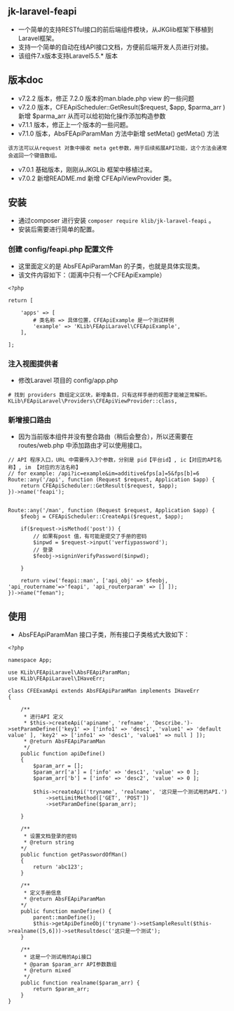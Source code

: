 ## jk-laravel-feapi

* 一个简单的支持RESTful接口的前后端组件模块，从JKGlib框架下移植到Laravel框架。
* 支持一个简单的自动在线API接口文档，方便前后端开发人员进行对接。
* 该组件7.x版本支持Laravel5.5.* 版本

## 版本doc

* v7.2.2 版本，修正 7.2.0 版本的man.blade.php view 的一些问题
* v7.2.0 版本，CFEApiScheduler::GetResult($request, $app, $parma_arr ) 新增 $parma_arr 从而可以给初始化操作添加构造参数
* v7.1.1 版本，修正上一个版本的一些问题。
* v7.1.0 版本，AbsFEApiParamMan 方法中新增 setMeta() getMeta() 方法
```
该方法可以从request 对象中接收 meta get参数，用于后续拓展API功能，这个方法会通常会返回一个键值数组。
```
* v7.0.1 基础版本，刚刚从JKGLib 框架中移植过来。
* v7.0.2 新增README.md 新增 CFEApiViewProvider 类。

## 安装

* 通过composer 进行安装 `composer require klib/jk-laravel-feapi` 。
* 安装后需要进行简单的配置。

### 创建 config/feapi.php 配置文件
* 这里面定义的是 AbsFEApiParamMan 的子类，也就是具体实现类。
* 该文件内容如下：（距离中只有一个CFEApiExample）
```
<?php

return [

    'apps' => [
        # 类名称 => 具体位置，CFEApiExample 是一个测试样例
        'example' => 'KLib\FEApiLaravel\CFEApiExample',
    ],

];

```

### 注入视图提供者
* 修改Laravel 项目的 config/app.php
```
# 找到 providers 数组定义区块，新增条目，只有这样手册的视图才能被正常解析。
KLib\FEApiLaravel\Providers\CFEApiViewProvider::class,

```

### 新增接口路由
* 因为当前版本组件并没有整合路由（稍后会整合），所以还需要在 routes/web.php 中添加路由才可以使用接口。

```
// API 程序入口，URL 中需要传入3个参数，分别是 pid【平台id】, ic【对应的API名称】, im 【对应的方法名称】
// for example: /api?ic=example&im=additive&fps[a]=5&fps[b]=6
Route::any('/api', function (Request $request, Application $app) {
    return CFEApiScheduler::GetResult($request, $app);
})->name('feapi');


Route::any('/man', function (Request $request, Application $app) {
    $feobj = CFEApiScheduler::CreateApi($request, $app);

    if($request->isMethod('post')) {
        // 如果有post 值，有可能是提交了手册的密码
        $inpwd = $request->input('verfiypassword');
        // 登录
        $feobj->signinVerifyPassword($inpwd);

    }

    return view('feapi::man', ['api_obj' => $feobj, 'api_routername'=>'feapi', 'api_routerparam' => [] ]);
})->name("feman");

```

## 使用

* AbsFEApiParamMan 接口子类，所有接口子类格式大致如下：

```
<?php

namespace App;

use KLib\FEApiLaravel\AbsFEApiParamMan;
use KLib\FEApiLaravel\IHaveErr;

class CFEExamApi extends AbsFEApiParamMan implements IHaveErr
{

    /**
     * 进行API 定义
     * $this->createApi('apiname', 'refname', 'Describe.')->setParamDefine(['key1' => ['info1' => 'desc1', 'value1' => 'default value' ], 'key2' => ['info1' => 'desc1', 'value1' => null ] ]);
     * @return AbsFEApiParamMan
     */
    public function apiDefine()
    {
        $param_arr = [];
        $param_arr['a'] = ['info' => 'desc1', 'value' => 0 ];
        $param_arr['b'] = ['info' => 'desc2', 'value' => 0 ];

        $this->createApi('tryname', 'realname', '这只是一个测试用的API.')
            ->setLimitMethod(['GET', 'POST'])
            ->setParamDefine($param_arr);

    }

    /**
     * 设置文档登录的密码
     * @return string
    */
    public function getPasswordOfMan()
    {
        return 'abc123';
    }

    /**
     * 定义手册信息
     * @return AbsFEApiParamMan
    */
    public function manDefine() {
        parent::manDefine();
        $this->getApiDefineObj('tryname')->setSampleResult($this->realname([5,6]))->setResultdesc('这只是一个测试');
    }

    /**
     * 这是一个测试用的Api接口
     * @param $param_arr API参数数组
     * @return mixed
     */
    public function realname($param_arr) {
        return $param_arr;
    }
}

```
